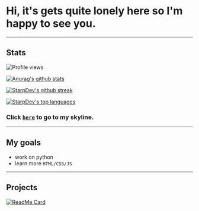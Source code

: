 # Hi, it's gets quite lonely here so I'm happy to see you.
***
## Stats
![Profile views](https://gpvc.arturio.dev/StarpDev) 

[![Anurag's github stats](https://github-readme-stats.vercel.app/api?username=StarpDev&theme=blue-green)](https://github.com/anuraghazra/github-readme-stats)

[![StarpDev's github streak](https://github-readme-streak-stats.herokuapp.com/?user=StarpDev&theme=grey-green)](https://github.com/DenverCoder1/github-readme-streak-stats)

[![StarpDev's top languages](https://github-readme-stats.vercel.app/api/top-langs/?username=IcingHackz&theme=blue-green)](https://github.com/anuraghazra/github-readme-stats)

### Click [`here`](https://skyline.github.com/StarpDev/2021) to go to my skyline.
***

## My goals
- work on python
- learn more `HTML/CSS/JS`
***
## Projects
[![ReadMe Card](https://github-readme-stats.vercel.app/api/pin/?height=100&username=IcingHackz&repo=Python-Repl-Stats&theme=blue-green)](https://github.com/StarpDev/Python-Repl-Stats)

<br><br><br><br><br><br><br><br><br>
